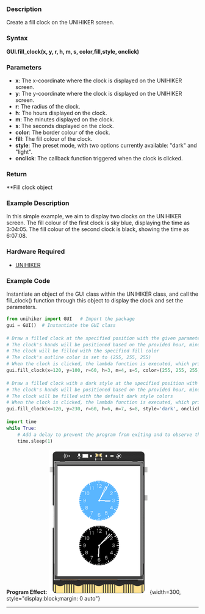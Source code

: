 ### **Description**
Create a fill clock on the UNIHIKER screen.

### **Syntax**
**GUI.fill_clock(x, y, r, h, m, s, color,fill,style, onclick)**
### **Parameters**
- **x**:  The x-coordinate where the clock is displayed on the UNIHIKER screen.  
- **y**:  The y-coordinate where the clock is displayed on the UNIHIKER screen.  
- **r**:  The radius of the clock.  
- **h**:  The hours displayed on the clock.  
- **m**:  The minutes displayed on the clock.  
- **s**:  The seconds displayed on the clock.  
- **color**:  The border colour of the clock.  
- **fill**:  The fill colour of the clock.  
- **style**:  The preset mode, with two options currently available: "dark" and "light".  
- **onclick**:  The callback function triggered when the clock is clicked.  
### **Return**
**Fill clock object
### **Example Description**
In this simple example, we aim to display two clocks on the UNIHIKER screen. The fill colour of the first clock is sky blue, displaying the time as 3:04:05. The fill colour of the second clock is black, showing the time as 6:07:08.  
### **Hardware Required**

- [UNIHIKER](https://www.dfrobot.com/product-2691.html)  


### **Example Code**
Instantiate an object of the GUI class within the UNIHIKER class, and call the fill_clock() function through this object to display the clock and set the parameters.  


```python
from unihiker import GUI   # Import the package
gui = GUI()  # Instantiate the GUI class

# Draw a filled clock at the specified position with the given parameters
# The clock's hands will be positioned based on the provided hour, minute, and second values
# The clock will be filled with the specified fill color
# The clock's outline color is set to (255, 255, 255)
# When the clock is clicked, the lambda function is executed, which prints "clock1 clicked" to the console
gui.fill_clock(x=120, y=100, r=60, h=3, m=4, s=5, color=(255, 255, 255), fill="#57b5ff", onclick=lambda: print("clock1 clicked"))

# Draw a filled clock with a dark style at the specified position with the given parameters
# The clock's hands will be positioned based on the provided hour, minute, and second values
# The clock will be filled with the default dark style colors
# When the clock is clicked, the lambda function is executed, which prints "clock2 clicked" to the console
gui.fill_clock(x=120, y=230, r=60, h=6, m=7, s=8, style='dark', onclick=lambda: print("clock2 clicked"))

import time
while True:
    # Add a delay to prevent the program from exiting and to observe the effects
    time.sleep(1)

```  

**Program Effect:**
![image.png](img/6.fill_clock()/1718941607479-360259fa-26cf-4f30-9108-b2ded2de8e98.png){width=300, style="display:block;margin: 0 auto"}  

---  


